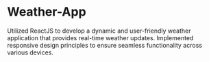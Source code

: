 # Weather-App
Utilized ReactJS to develop a dynamic and user-friendly weather application that provides real-time weather updates. Implemented responsive design principles to ensure seamless functionality across various devices.
